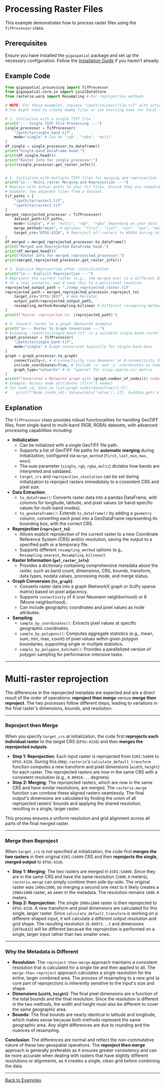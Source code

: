 # Processing Raster Files

This example demonstrates how to process raster files using the `TifProcessor` class.

## Prerequisites

Ensure you have installed the `gigaspatial` package and set up the necessary configuration. Follow the [Installation Guide](../getting-started/installation.md) if you haven’t already.

## Example Code

```python
from gigaspatial.processing import TifProcessor
from gigaspatial.core.io import LocalDataStore
from rasterio.warp import Resampling # For reprojection methods

# NOTE: For these examples, replace "/path/to/your/file.tif" with actual paths to your GeoTIFF files.
# You might need to create dummy files or use existing ones for local testing.

# 1. Initialize with a single TIFF file
print("--- Single TIFF File Processing ---")
single_processor = TifProcessor(
    "/path/to/single_band.tif", 
    mode="single" # Can be "rgb", "rgba", "multi"
)
df_single = single_processor.to_dataframe()
print("Single-band DataFrame head:")
print(df_single.head())
print("Raster Info for single_processor:")
print(single_processor.get_raster_info())


# 2. Initialize with multiple TIFF files for merging and reprojection
print("\n--- Multi-raster Merging and Reprojection ---")
# Replace with actual paths to your tif files. Ensure they are compatible for merging.
# Example: two adjacent tiles from a dataset.
tif_paths = [
    "/path/to/raster1.tif",
    "/path/to/raster2.tif"
]
merged_reprojected_processor = TifProcessor(
    dataset_path=tif_paths,
    mode="single", # Or "multi", "rgb", "rgba" depending on your data
    merge_method="mean", # Options: "first", "last", "min", "max", "mean"
    target_crs="EPSG:4326", # Reproject all rasters to WGS84 during initialization
)
df_merged = merged_reprojected_processor.to_dataframe()
print("Merged and Reprojected DataFrame head:")
print(df_merged.head())
print("Raster Info for merged_reprojected_processor:")
print(merged_reprojected_processor.get_raster_info())

# 3. Explicit Reprojection after initialization
print("\n--- Explicit Reprojection ---")
# Reproject the current raster (e.g., the merged one) to a different CRS or resolution
# In a real scenario, you'd save this to a persistent location.
reprojected_output_path = "./temp_reprojected_raster.tif" 
reprojected_path = merged_reprojected_processor.reproject_to(
    target_crs="EPSG:3857", # Web Mercator
    output_path=reprojected_output_path,
    resampling_method=Resampling.bilinear # Different resampling method
)
print(f"Raster reprojected to: {reprojected_path}")

# 4. Convert raster to a graph (NetworkX example)
print("\n--- Raster to Graph Conversion ---")
# Assuming '/path/to/single_band.tif' is a suitable single-band raster
graph_processor = TifProcessor(
    "/path/to/single_band.tif", 
    mode="single" # Graph conversion typically for single-band data
)
graph = graph_processor.to_graph(
    connectivity=8, # 4-connectivity (von Neumann) or 8-connectivity (Moore)
    include_coordinates=True, # Include 'x' and 'y' coordinates as node attributes
    graph_type="networkx" # Or "sparse" for scipy.sparse.csr_matrix
)
print(f"Generated a NetworkX graph with {graph.number_of_nodes()} nodes and {graph.number_of_edges()} edges.")
# Example: Access node attributes (first 5 nodes)
# for node_id, data in list(graph.nodes(data=True))[:5]:
#    print(f"Node {node_id}: Value={data['value']:.2f}, X={data.get('x'):.2f}, Y={data.get('y'):.2f}")
```

## Explanation

The `TifProcessor` class provides robust functionalities for handling GeoTIFF files, from single-band to multi-band (RGB, RGBA) datasets, with advanced processing capabilities including:

-   **Initialization**:
    -   Can be initialized with a single GeoTIFF file path.
    -   Supports a list of GeoTIFF file paths for **automatic merging** during initialization, configured via `merge_method` (`first`, `last`, `min`, `max`, `mean`).
    -   The `mode` parameter (`single`, `rgb`, `rgba`, `multi`) dictates how bands are interpreted and validated.
    -   `target_crs` and `reprojection_resolution` can be set during initialization to reproject rasters immediately to a consistent CRS and pixel size.
-   **Data Extraction**:
    -   `to_dataframe()`: Converts raster data into a pandas DataFrame, with columns for longitude, latitude, and pixel values (or band-specific values for multi-band modes).
    -   `to_geodataframe()`: Extends `to_dataframe()` by adding a `geometry` column, converting each pixel into a GeoDataFrame representing its bounding box, with the correct CRS.
-   **Reprojection (`reproject_to`)**:
    -   Allows explicit reprojection of the current raster to a new Coordinate Reference System (CRS) and/or resolution, saving the output to a specified path or a temporary file.
    -   Supports different `resampling_method` options (e.g., `Resampling.nearest`, `Resampling.bilinear`).
-   **Raster Information (`get_raster_info`)**:
    -   Provides a dictionary containing comprehensive metadata about the raster, such as band count, dimensions, CRS, bounds, transform, data types, nodata values, processing mode, and merge status.
-   **Graph Conversion (`to_graph`)**:
    -   Converts raster data into a graph (NetworkX graph or SciPy sparse matrix) based on pixel adjacency.
    -   Supports `connectivity` of 4 (von Neumann neighborhood) or 8 (Moore neighborhood).
    -   Can include geographic coordinates and pixel values as node attributes.
-   **Sampling**:
    -   `sample_by_coordinates()`: Extracts pixel values at specific geographic coordinates.
    -   `sample_by_polygons()`: Computes aggregate statistics (e.g., mean, sum, min, max, count) of pixel values within given polygon boundaries, supporting single or multiple statistics.
    -   `sample_by_polygons_batched()`: Provides a parallelized version of polygon sampling for performance-intensive tasks.

---

# Multi-raster reprojection

The differences in the reprojected metadata are expected and are a direct result of the order of operations: **reproject then merge** versus **merge then reproject**. The two processes follow different steps, leading to variations in the final raster's dimensions, bounds, and resolution.

---

### **Reproject then Merge**

When you specify `target_crs` at initialization, the code first **reprojects each individual raster** to the target CRS (`EPSG:4326`) and then **merges the reprojected outputs**.

- **Step 1: Reprojection**: Each input raster is reprojected from `ESRI:54009` to `EPSG:4326`. During this step, `rasterio`'s `calculate_default_transform` function computes a new transform and pixel dimensions (`width`, `height`) for each raster. The reprojected rasters are now in the same CRS with a consistent resolution (e.g., `0.00918...` degrees).
- **Step 2: Merging**: The reprojected rasters, which are now in the same CRS and have similar resolutions, are merged. The `rasterio.merge` function can combine these aligned rasters seamlessly. The final output's dimensions are calculated by finding the union of all reprojected rasters' bounds and applying the shared resolution, resulting in a single, larger raster.

This process ensures a uniform resolution and grid alignment across all parts of the final merged raster.

---

### **Merge then Reproject**

When `target_crs` is not specified at initialization, the code first **merges the two rasters** in their original `ESRI:54009` CRS and then **reprojects the single, merged output** to `EPSG:4326`.

- **Step 1: Merging**: The two rasters are merged in `ESRI:54009`. Since they are in the same CRS and have the same resolution (`1000.0` meters), `rasterio.merge` can simply combine them side-by-side. The original raster was `1000x1000`, so merging a second one next to it likely creates a `2000x1000` raster, as seen in the metadata. The resolution remains `1000.0` meters.
- **Step 2: Reprojection**: The single `2000x1000` raster is then reprojected to `EPSG:4326`. A new transform and pixel dimensions are calculated for this single, larger raster. Since `calculate_default_transform` is working on a different-shaped input, it will calculate a different output resolution and grid shape. The resulting resolution (`0.00973...`) and dimensions (`2076x832`) will be different because the reprojection is performed on a single, larger input rather than two smaller ones.

---

### **Why the Metadata is Different**

- **Resolution**: The `reproject-then-merge` approach maintains a consistent resolution that is calculated for a single tile and then applied to all. The `merge-then-reproject` approach calculates a single resolution for the entire, larger combined area. The process of resampling to a new grid (a core part of reprojection) is inherently sensitive to the input's size and shape.
- **Dimensions (`width`, `height`)**: The final pixel dimensions are a function of the total bounds and the final resolution. Since the resolution is different in the two methods, the width and height must also be different to cover the same geographic area.
- **Bounds**: The final bounds are nearly identical in latitude and longitude, which makes sense because both methods represent the same geographic area. Any slight differences are due to rounding and the nuances of resampling.

**Conclusion**: The differences are normal and reflect the non-commutative nature of these two geospatial operations. The **reproject then merge** approach is generally preferable as it ensures greater consistency and can be more accurate when dealing with rasters that have slightly different resolutions or alignments, as it creates a single, clean grid before combining the data.

---

[Back to Examples](../index.md)